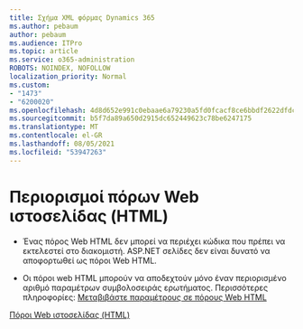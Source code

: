 ```yaml
---
title: Σχήμα XML φόρμας Dynamics 365
ms.author: pebaum
author: pebaum
ms.audience: ITPro
ms.topic: article
ms.service: o365-administration
ROBOTS: NOINDEX, NOFOLLOW
localization_priority: Normal
ms.custom:
- "1473"
- "6200020"
ms.openlocfilehash: 4d8d652e991c0ebaae6a79230a5fd0fcacf8ce6bbdf2622dfdcc448cc7e2353c
ms.sourcegitcommit: b5f7da89a650d2915dc652449623c78be6247175
ms.translationtype: MT
ms.contentlocale: el-GR
ms.lasthandoff: 08/05/2021
ms.locfileid: "53947263"
---
```

# <a name="webpage-html-web-resources-limitations"></a>Περιορισμοί πόρων Web ιστοσελίδας (HTML)

* Ένας πόρος Web HTML δεν μπορεί να περιέχει κώδικα που πρέπει να εκτελεστεί στο διακομιστή. ASP.NET σελίδες δεν είναι δυνατό να αποφορτωθεί ως πόροι Web HTML.

* Οι πόροι web HTML μπορούν να αποδεχτούν μόνο έναν περιορισμένο αριθμό παραμέτρων συμβολοσειράς ερωτήματος. Περισσότερες πληροφορίες: [Μεταβιβάστε παραμέτρους σε πόρους Web HTML](https://docs.microsoft.com/dynamics365/customer-engagement/developer/webpage-html-web-resources#BKMK_PassingParametersToWebResources)

[Πόροι Web ιστοσελίδας (HTML)](https://docs.microsoft.com/dynamics365/customer-engagement/developer/webpage-html-web-resources)
